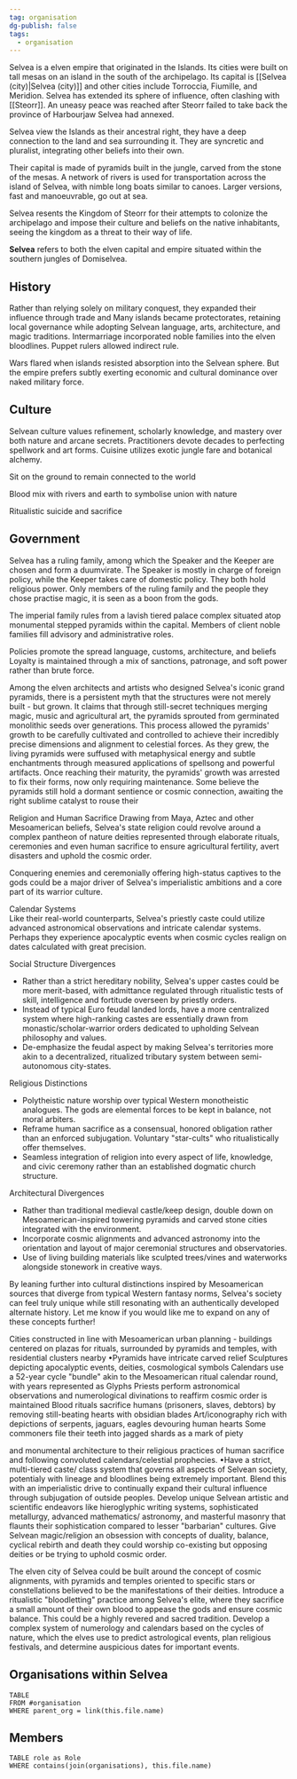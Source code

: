 ```yaml
---
tag: organisation
dg-publish: false
tags:
  - organisation
---
```


Selvea is a elven empire that originated in the Islands. Its cities were built on tall mesas on an island in the south of the archipelago. Its capital is [[Selvea (city)|Selvea (city)]] and other cities include Torroccia, Fiumille, and Meridion. Selvea has extended its sphere of influence, often clashing with [[Steorr]]. An uneasy peace was reached after Steorr failed to take back the province of Harbourjaw Selvea had annexed.

 
Selvea view the Islands as their ancestral right, they have a deep connection to the land and sea surrounding it. They are syncretic and pluralist, integrating other beliefs into their own.

Their capital is made of pyramids built in the jungle, carved from the stone of the mesas. A network of rivers is used for transportation across the island of Selvea, with nimble long boats similar to canoes. Larger versions, fast and manoeuvrable, go out at sea. 

Selvea resents the Kingdom of Steorr for their attempts to colonize the archipelago and impose their culture and beliefs on the native inhabitants, seeing the kingdom as a threat to their way of life.



**Selvea** refers to both the elven capital and empire situated within the southern jungles of Domiselvea.

## History
Rather than relying solely on military conquest, they expanded their influence through trade and 
Many islands became protectorates, retaining local governance while adopting Selvean language, arts, architecture, and magic traditions. Intermarriage incorporated noble families into the elven bloodlines. Puppet rulers allowed indirect rule.

Wars flared when islands resisted absorption into the Selvean sphere. But the empire prefers subtly exerting economic and cultural dominance over naked military force.

## Culture
Selvean culture values refinement, scholarly knowledge, and mastery over both nature and arcane secrets. Practitioners devote decades to perfecting spellwork and art forms. Cuisine utilizes exotic jungle fare and botanical alchemy.

Sit on the ground to remain connected to the world 

Blood mix with rivers and earth to symbolise union with nature 

Ritualistic suicide and sacrifice

## Government
Selvea has a ruling family, among which the Speaker and the Keeper are chosen and form a duumvirate. The Speaker is mostly in charge of foreign policy, while the Keeper takes care of domestic policy. They both hold religious power. Only members of the ruling family and the people they chose practise magic, it is seen as a boon from the gods. 

The imperial family rules from a lavish tiered palace complex situated atop monumental stepped pyramids within the capital. Members of client noble families fill advisory and administrative roles.

Policies promote the spread language, customs, architecture, and beliefs 
Loyalty is maintained through a mix of sanctions, patronage, and soft power rather than brute force.

Among the elven architects and artists who designed Selvea's iconic grand pyramids, there is a persistent myth that the structures were not merely built - but grown. It claims that through still-secret techniques merging magic, music and agricultural art, the pyramids sprouted from germinated monolithic seeds over generations.
This process allowed the pyramids' growth to be carefully cultivated and controlled to achieve their incredibly precise dimensions and alignment to celestial forces. As they grew, the living pyramids were suffused with metaphysical energy and subtle enchantments through measured applications of spellsong and powerful artifacts.
Once reaching their maturity, the pyramids' growth was arrested to fix their forms, now only requiring maintenance. Some believe the pyramids still hold a dormant sentience or cosmic connection, awaiting the right sublime catalyst to rouse their


Religion and Human Sacrifice
Drawing from Maya, Aztec and other Mesoamerican beliefs, Selvea's state religion could revolve around a complex pantheon of nature deities represented through elaborate rituals, ceremonies and even human sacrifice to ensure agricultural fertility, avert disasters and uphold the cosmic order. 

Conquering enemies and ceremonially offering high-status captives to the gods could be a major driver of Selvea's imperialistic ambitions and a core part of its warrior culture.

Calendar Systems  
Like their real-world counterparts, Selvea's priestly caste could utilize advanced astronomical observations and intricate calendar systems. Perhaps they experience apocalyptic events when cosmic cycles realign on dates calculated with great precision.


Social Structure Divergences
- Rather than a strict hereditary nobility, Selvea's upper castes could be more merit-based, with admittance regulated through ritualistic tests of skill, intelligence and fortitude overseen by priestly orders.
- Instead of typical Euro feudal landed lords, have a more centralized system where high-ranking castes are essentially drawn from monastic/scholar-warrior orders dedicated to upholding Selvean philosophy and values.
- De-emphasize the feudal aspect by making Selvea's territories more akin to a decentralized, ritualized tributary system between semi-autonomous city-states.

Religious Distinctions
- Polytheistic nature worship over typical Western monotheistic analogues. The gods are elemental forces to be kept in balance, not moral arbiters.
- Reframe human sacrifice as a consensual, honored obligation rather than an enforced subjugation. Voluntary "star-cults" who ritualistically offer themselves.
- Seamless integration of religion into every aspect of life, knowledge, and civic ceremony rather than an established dogmatic church structure.

Architectural Divergences  
- Rather than traditional medieval castle/keep design, double down on Mesoamerican-inspired towering pyramids and carved stone cities integrated with the environment.
- Incorporate cosmic alignments and advanced astronomy into the orientation and layout of major ceremonial structures and observatories.
- Use of living building materials like sculpted trees/vines and waterworks alongside stonework in creative ways.

By leaning further into cultural distinctions inspired by Mesoamerican sources that diverge from typical Western fantasy norms, Selvea's society can feel truly unique while still resonating with an authentically developed alternate history. Let me know if you would like me to expand on any of these concepts further!

Cities constructed in line with Mesoamerican urban planning -
buildings centered on plazas for rituals, surrounded by pyramids and temples, with residential clusters nearby
•Pyramids have intricate carved relief Sculptures depicting apocalyptic events, deities, cosmological symbols
Calendars use a 52-year cycle "bundle" akin to the Mesoamerican ritual calendar round, with years represented as Glyphs
Priests perform astronomical observations and numerological divinations to reaffirm cosmic order is maintained
Blood rituals sacrifice humans (prisoners, slaves, debtors) by removing still-beating hearts with obsidian blades
Art/iconography rich with depictions of serpents, jaguars, eagles devouring human hearts Some commoners file their teeth into jagged shards as a mark of piety

and monumental architecture to their religious practices of human sacrifice and following convoluted calendars/celestial prophecies. •Have a strict, multi-tiered caste/ class system that governs all aspects of Selvean society, potentialy with lineage and bloodlines being extremely important. Blend this with an imperialistic drive to continually expand their cultural influence through subjugation of outside peoples.
Develop unique Selvean artistic and scientific endeavors like hieroglyphic writing systems, sophisticated metallurgy, advanced mathematics/ astronomy, and masterful masonry that flaunts their sophistication compared to lesser "barbarian" cultures.
Give Selvean magic/religion an obsession with concepts of duality, balance, cyclical rebirth and death they could worship co-existing but opposing deities or be trying to uphold cosmic order.

The elven city of Selvea could be built around the concept of cosmic alignments, with pyramids and temples oriented to specific stars or constellations believed to be the manifestations of their deities.
Introduce a ritualistic "bloodletting" practice among Selvea's elite, where they sacrifice a small amount of their own blood to appease the gods and ensure cosmic balance. This could be a highly revered and sacred tradition.
Develop a complex system of numerology and calendars based on the cycles of nature, which the elves use to predict astrological events, plan religious festivals, and determine auspicious dates for important events.
## Organisations within Selvea
```dataview
TABLE
FROM #organisation 
WHERE parent_org = link(this.file.name)
```

## Members
```dataview
TABLE role as Role
WHERE contains(join(organisations), this.file.name)
```


